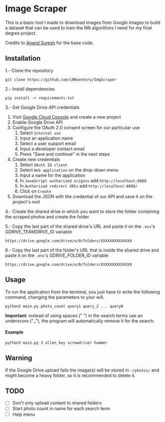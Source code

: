 # Image Scraper
This is a basic tool I made to download images from Google Images to build a dataset that can be used to train the NN algorithms I need for my final degree project.

Credits to [Anand Suresh](https://medium.com/@wwwanandsuresh/web-scraping-images-from-google-9084545808a2) for the base code.

## Installation
1.- Clone the repository
```command
git clone https://github.com/iNNventory/ImgScraper
```
2.- Install dependencies
```command
pip install -r requirements.txt
```
3.- Get Google Drive API credentials

1. Visit [Google Cloud Console](https://console.cloud.google.com/apis/dashboard) and create a new project
2. Enable Google Drive API
3. Configure the OAuth 2.0 consent screen for our particular use
   1. Select `Internal use`
   2. Input an application name
   3. Select a user support email
   4. Input a developer contact email
   5. Press "Save and continue" in the next steps
4. Create new credentials
   1. Select `OAuth ID client`
   2. Select `Web application` on the drop-down menu
   3. Input a name for the application
   4. In `JavaScript authorized origins` add `http://localhost:8080` 
   5. In `Authorized redirect URIs` add `http://localhost:8080/`
   6. Click on `Create`
5. Download the JSON with the credential of our API and save it on the project's root

4.- Create the shared drive in which you want to store the folder containing the scraped photos and create the folder

5.- Copy the last part of the shared drive's URL and paste it on the `.env`'s GDRIVE_TEAMDRIVE_ID variable

```url
https://drive.google.com/drive/u/0/folders/XXXXXXXXXXXXXX
``` 

6.- Copy the last part of the folder's URL that is inside the shared drive and paste it on the `.env`'s GDRIVE_FOLDER_ID variable
```url
https://drive.google.com/drive/u/0/folders/XXXXXXXXXXXXXX
``` 
## Usage
To run the application from the terminal, you just have to write the following command, changing the parameters to your will.
```console
python3 main.py photo_count query1 query_2 ... queryN
```
**Important**: instead of using spaces (\" \") in the search terms use an underscore (\"_\"), the program will automatically remove it for the search.
#### **Example**
```console
python3 main.py 3 allen_key screwdriver hammer
```
## Warning
If the Google Drive upload fails the image(s) will be stored in `~/photos/` and might become a heavy folder, so it is recommended to delete it.

## TODO
- [ ] Don't only upload content to shared folders
- [ ] Start photo count in name for each search term
- [ ] Help menu 